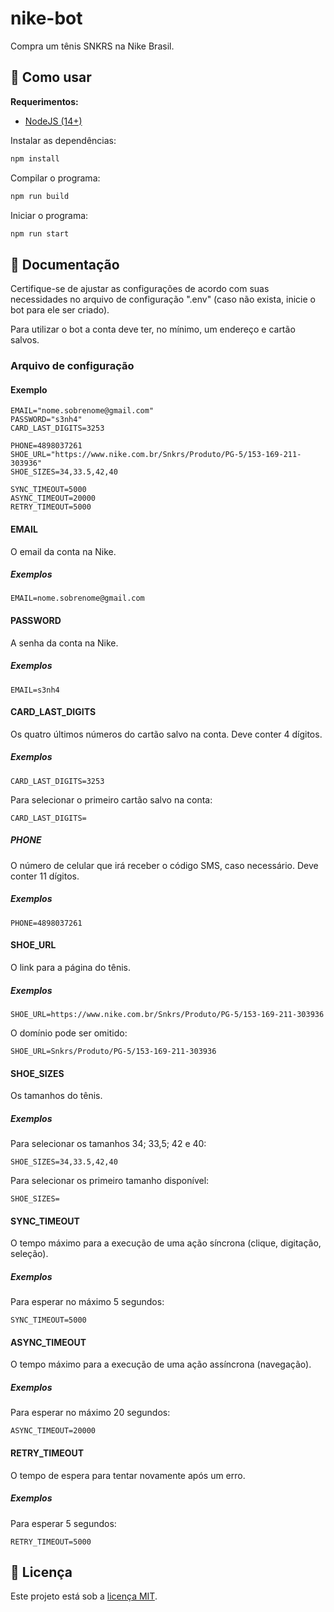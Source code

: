 # nike-bot

Compra um tênis SNKRS na Nike Brasil.

## 🚀 Como usar

**Requerimentos:**

- [NodeJS (14+)](https://nodejs.org/)

Instalar as dependências:

```sh
npm install
```

Compilar o programa:

```sh
npm run build
```

Iniciar o programa:

```sh
npm run start
```

## 📜 Documentação

Certifique-se de ajustar as configurações de acordo com suas necessidades no arquivo de configuração ".env" (caso não exista, inicie o bot para ele ser criado).

Para utilizar o bot a conta deve ter, no mínimo, um endereço e cartão salvos.

### Arquivo de configuração

#### Exemplo

```text
EMAIL="nome.sobrenome@gmail.com"
PASSWORD="s3nh4"
CARD_LAST_DIGITS=3253

PHONE=4898037261
SHOE_URL="https://www.nike.com.br/Snkrs/Produto/PG-5/153-169-211-303936"
SHOE_SIZES=34,33.5,42,40

SYNC_TIMEOUT=5000
ASYNC_TIMEOUT=20000
RETRY_TIMEOUT=5000
```

#### EMAIL

O email da conta na Nike.

##### Exemplos

```text
EMAIL=nome.sobrenome@gmail.com
```

#### PASSWORD

A senha da conta na Nike.

##### Exemplos

```text
EMAIL=s3nh4
```

#### CARD_LAST_DIGITS

Os quatro últimos números do cartão salvo na conta. Deve conter 4 dígitos.

##### Exemplos

```text
CARD_LAST_DIGITS=3253
```

Para selecionar o primeiro cartão salvo na conta:

```text
CARD_LAST_DIGITS=
```

##### PHONE

O número de celular que irá receber o código SMS, caso necessário. Deve conter 11 dígitos.

##### Exemplos

```text
PHONE=4898037261
```

#### SHOE_URL

O link para a página do tênis.

##### Exemplos

```text
SHOE_URL=https://www.nike.com.br/Snkrs/Produto/PG-5/153-169-211-303936
```

O domínio pode ser omitido:

```text
SHOE_URL=Snkrs/Produto/PG-5/153-169-211-303936
```

#### SHOE_SIZES

Os tamanhos do tênis.

##### Exemplos

Para selecionar os tamanhos 34; 33,5; 42 e 40:

```text
SHOE_SIZES=34,33.5,42,40
```

Para selecionar os primeiro tamanho disponível:

```text
SHOE_SIZES=
```

#### SYNC_TIMEOUT

O tempo máximo para a execução de uma ação síncrona (clique, digitação, seleção).

##### Exemplos

Para esperar no máximo 5 segundos:

```text
SYNC_TIMEOUT=5000
```

#### ASYNC_TIMEOUT

O tempo máximo para a execução de uma ação assíncrona (navegação).

##### Exemplos

Para esperar no máximo 20 segundos:

```text
ASYNC_TIMEOUT=20000
```

#### RETRY_TIMEOUT

O tempo de espera para tentar novamente após um erro.

##### Exemplos

Para esperar 5 segundos:

```text
RETRY_TIMEOUT=5000
```

## 🔑 Licença

Este projeto está sob a [licença MIT](LICENSE.md).
